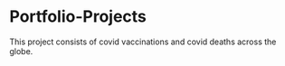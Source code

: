 # Portfolio-Projects
This project consists of covid vaccinations and covid deaths across the globe.
